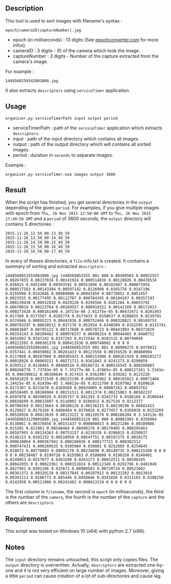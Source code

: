 ## Description

This tool is used to sort images with filename's syntax :

    epoch|cameraID|captureNumber|.jpg

  * epoch (in milliseconds) : 13 digits (See [epochconverter.com](http://www.epochconverter.com/) for more infos).
  * cameraID : 3 digits - ID of the camera which took the image.
  * captureNumber : 3 digits - Number of the capture extracted from the camera's image.

For example :

    1448560259342001000.jpg

It also extracts `descriptors` using `serviceTimer` application.

## Usage

    organizer.py serviceTimerPath input output period

  * serviceTimerPath : path of the `serviceTimer` application which extracts `descriptors`.
  * input : path of the input directory which contains all images.
  * output : path of the output directory which will contains all sorted images.
  * period : duration in `seconds` to separate images.

Example :

    organizer.py serviceTimer.exe images output 3600
  
## Result

When the script has finished, you get several directories in the `output` depending of the given `period`.
For examples, if you give multiple images with epoch from `Thu, 26 Nov 2015 12:50:00 GMT` to `Thu, 26 Nov 2015 17:49:59 GMT` and a 
`period` of 3600 seconds, the `output` directory will contains 5 directories :

    2015-11-26_12_50_00-13_49_59
    2015-11-26_13_50_00-14_49_59
    2015-11-26_14_50_00-15_49_59
    2015-11-26_15_50_00-16_49_59
    2015-11-26_16_50_00-17_49_59
  
In every of theses directories, a `file` info.txt is created. It contains a summary of sorting and extracted `descriptors` :

    1448560852555001000.jpg 1448560852555 001 000 0.00499503 0.00952557 0.00267855 0.00137834 0.00141924 0.000514836 0.00128026 0.00478534 0.036815 0.0452498 0.00503591 0.00551896 0.00102407 0.000873954 0.000517563 0.00143384 0.00597142 0.0126908 0.0165776 0.0147106 0.0159998 0.0142046 0.00989086 0.00941859 0.00778052 0.0051457 0.0023555 0.00177495 0.00112707 0.000784395 0.00104167 0.00357193 0.000139438 0.00932018 0.0429226 0.0294566 0.0181264 0.00853791 0.00670019 0.00223764 0.00109557 0.000910321 0.00141169 0.00172813 0.000273428 0.000161498 4.18723e-06 2.01275e-05 0.00433471 0.0201403 0.017369 0.0173567 0.0185774 0.0173433 0.0158637 0.0208855 0.0239701 0.0374946 0.00895223 0.00442836 0.000752466 0.000328021 0.00169753 0.000793297 0.00820512 0.037176 0.052934 0.0348509 0.0182595 0.0115741 0.00883607 0.00795122 0.00717608 0.00570723 0.00441993 0.00372029 0.00154143 0.00199462 0.000978257 0.00496254 0.00944403 0.0480752 0.0452892 0.0347242 0.0337293 0.0172544 0.0101515 0.00794049 0.00221592 0.000301376 0.000413536 0.000748082 0 0 0 0 
    1448560852555001001.jpg 1448560852555 001 001 0.00906275 0.0470812 0.0357441 0.00459082 0.00261433 0.00123558 0.00156526 0.00480994 0.0117068 0.00287008 0.000365433 0.000153906 0.000261929 0.000103172 0.00018926 0.00069151 0.00271711 0.0161843 0.0241273 0.0290059 0.0293512 0.0138465 0.00488524 0.00166731 0.000516545 0.000208803 0.000268778 7.73783e-05 0 7.55177e-06 5.47065e-05 0.000127261 5.5341e-05 0.000398612 0.00389649 0.017415 0.0362907 0.039262 0.0123226 0.00581829 0.00372549 0.00225196 0.000545962 0.000165822 0.00071404 8.14425e-05 6.81439e-05 3.40813e-05 0.0212799 0.0187982 0.0109616 0.0172387 0.0231676 0.0169569 0.00934005 0.00687262 0.00893762 0.00550405 0.00160984 0.00151511 0.0011374 0.00215863 0.00502137 0.0597878 0.00398928 0.0195757 0.041193 0.0342733 0.0188104 0.0100444 0.00826699 0.00632807 0.0116002 0.0166915 0.017534 0.0112377 0.00706269 0.00123664 0.00108126 0.00136215 0.00230296 0.00481423 0.0129027 0.0176168 0.0408464 0.0370826 0.0277457 0.0356038 0.0153269 0.00526916 0.00813639 0.00123222 0.00120578 0.000166284 0 3.54313e-05 
    1448560853129001000.jpg 1448560853129 001 000 0.00801991 0.0358964 0.0138061 0.00376656 0.00151437 0.000808013 0.00221286 0.00389086 0.015281 0.021961 0.00548404 0.00498178 0.00270405 0.000295463 0.00107991 0.00134363 0.00753157 0.0210338 0.0286015 0.0250937 0.0146123 0.0101232 0.00518958 0.00547751 0.00197275 0.0010175 0.000610064 0.000367942 0.000106936 0.000177721 0.000382512 0.000747431 0.000289535 0.0105904 0.030001 0.0252803 0.0254645 0.010672 0.00776603 0.00892278 0.00234698 0.00149735 0.000215108 0 0 0 0 0 0.00230487 0.0199726 0.0155063 0.0100688 0.0190358 0.0240401 0.0249053 0.0257077 0.0263208 0.0263173 0.00932511 0.00598165 0.00042055 0 0.00022961 0.000151024 0.00512349 0.0292796 0.0481949 0.0427941 0.0301106 0.015673 0.00900583 0.00720734 0.00521602 0.00361372 0.00320138 0.00317045 0.00107912 0.00131392 0.0013918 0.00391211 0.0106772 0.045446 0.0458846 0.0341026 0.0311165 0.0208258 0.0142958 0.00511086 0.00241462 0.000413319 0 0 0 0 0 0 

The first column is `filename`, the second is `epoch` (in milliseconds), the third is the number of the `camera`, the fourth is
the number of the `capture` and the others are `descriptors`.

## Requirement

This script was tested on Windows 10 (x64) with python 2.7 (x86). 

## Notes

The `input` directory remains untouched, this script only copies files.
The `output` directory is overwritten.
Actually, `descriptors` are extracted one-by-one and it is not very efficient on large number of images. Moreover, giving a little `period` 
can cause creation of a lot of sub-directories and cause lag.
